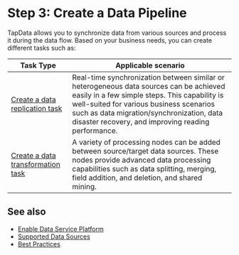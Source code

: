 # Step 3: Create a Data Pipeline



TapData allows you to synchronize data from various sources and process it during the data flow. Based on your business needs, you can create different tasks such as:

| Task Type | Applicable scenario |
| ------------------------------------------------------------ | ------------------------------------------------------------ |
| [Create a data replication task](../data-replication/create-task.md) | Real-time synchronization between similar or heterogeneous data sources can be achieved easily in a few simple steps. This capability is well-suited for various business scenarios such as data migration/synchronization, data disaster recovery, and improving reading performance. |
| [Create a data transformation task](../user-guide/data-development/create-task.md) | A variety of processing nodes can be added between source/target data sources. These nodes provide advanced data processing capabilities such as data splitting, merging, field addition, and deletion, and shared mining.  |

## See also

* [Enable Data Service Platform](../user-guide/real-time-data-hub/daas-mode/enable-daas-mode.md)
* [Supported Data Sources](../connectors/supported-data-sources.md)
* [Best Practices](../case-practices/best-practice/README.md)